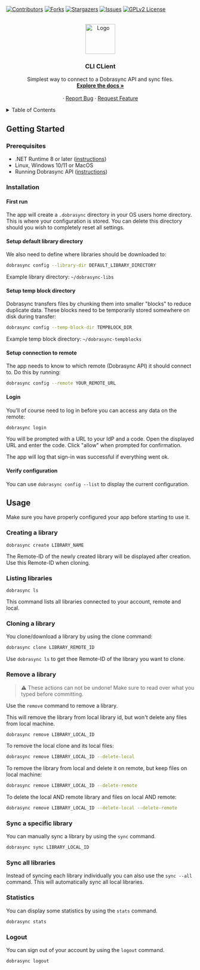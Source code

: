 <a id="readme-top"></a>

<!-- PROJECT SHIELDS -->
[![Contributors][contributors-shield]][contributors-url]
[![Forks][forks-shield]][forks-url]
[![Stargazers][stars-shield]][stars-url]
[![Issues][issues-shield]][issues-url]
[![GPLv2 License][license-shield]][license-url]

<!-- PROJECT LOGO -->
<br />
<div align="center">
  <a href="https://github.com/dobrasync/client-cli">
    <img src="docs/assets/logo.png" alt="Logo" width="80" height="80">
  </a>

  <h3 align="center">CLI CLient</h3>

  <p align="center">
    Simplest way to connect to a Dobrasync API and sync files.
    <br />
    <a href="https://github.com/dobrasync/client-cli/docs/user"><strong>Explore the docs »</strong></a>
    <br />
    <br />
    ·
    <a href="https://github.com/Dobrasync/cli/issues/new?assignees=&labels=&projects=&template=bug_report.md&title=">Report Bug</a>
    ·
    <a href="https://github.com/Dobrasync/cli/issues/new?assignees=&labels=&projects=&template=feature_request.md&title=">Request Feature</a>
  </p>
</div>


<!-- TABLE OF CONTENTS -->
<details>
  <summary>Table of Contents</summary>
  <ol>
    <li>
      <a href="#getting-started">Getting Started</a>
      <ul>
        <li><a href="#prerequisites">Prerequisites</a></li>
        <li><a href="#installation">Installation</a></li>
      </ul>
    </li>
    <li><a href="#usage">Usage</a></li>
  </ol>
</details>

<!-- GETTING STARTED -->
## Getting Started

### Prerequisites

- .NET Runtime 8 or later ([instructions](https://github.com/Dobrasync/api))
- Linux, Windows 10/11 or MacOS
- Running Dobrasync API ([instructions](https://learn.microsoft.com/en-us/dotnet/core/install/))

### Installation

#### First run

The app will create a `.dobrasync` directory in your OS users home directory. This is where your configuration is stored. You can delete this directory should you wish to completely reset all settings.

#### Setup default library directory

We also need to define where libraries should be downloaded to:

```bash
dobrasync config --library-dir DEFAULT_LIBRARY_DIRECTORY
```

Example library directory: `~/dobrasync-libs`

#### Setup temp block directory

Dobrasync transfers files by chunking them into smaller "blocks" to reduce duplicate data. These blocks need to be temporarily stored somewhere on disk during transfer:

```bash
dobrasync config --temp-block-dir TEMPBLOCK_DIR
```

Example temp block directory: `~/dobrasync-tempblocks`


#### Setup connection to remote

The app needs to know to which remote (Dobrasync API) it should connect to. Do this by running:

```bash
dobrasync config --remote YOUR_REMOTE_URL
```


#### Login

You'll of course need to log in before you can access any data on the remote:

```bash
dobrasync login
```

You will be prompted with a URL to your IdP and a code. Open the displayed URL and enter the code. Click "allow" when prompted for confirmation.

The app will log that sign-in was successful if everything went ok.

#### Verify configuration

You can use `dobrasync config --list` to display the current configuration.


<!-- USAGE EXAMPLES -->
## Usage

Make sure you have properly configured your app before starting to use it.

### Creating a library

```
dobrasync create LIBRARY_NAME
```

The Remote-ID of the newly created library will be displayed after creation. Use this Remote-ID when cloning.  

### Listing libraries

```
dobrasync ls
```

This command lists all libraries connected to your account, remote and local.

### Cloning a library

You clone/download a library by using the clone command:

```bash
dobrasync clone LIBRARY_REMOTE_ID
```

Use `dobrasync ls` to get thee Remote-ID of the library you want to clone.

### Remove a library

> ⚠️ These actions can not be undone! Make sure to read over what you typed before committing.

Use the `remove` command to remove a library.

This will remove the library from local library id, but won't delete any files from local machine.

```bash
dobrasync remove LIBRARY_LOCAL_ID
```

To remove the local clone and its local files:

```bash
dobrasync remove LIBRARY_LOCAL_ID --delete-local
```

To remove the library from local and delete it on remote, but keep files on local machine:

```bash
dobrasync remove LIBRARY_LOCAL_ID --delete-remote
```

To delete the local AND remote library and files on local AND remote: 

```bash
dobrasync remove LIBRARY_LOCAL_ID --delete-local --delete-remote
```

### Sync a specific library

You can manually sync a library by using the `sync` command.

```bash
dobrasync sync LIBRARY_LOCAL_ID
```

### Sync all libraries

Instead of syncing each library individually you can also use the `sync --all` command. This will automatically sync all local libraries.

### Statistics

You can display some statistics by using the `stats` command.

```bash
dobrasync stats
```


### Logout

You can sign out of your account by using the `logout` command.

```bash
dobrasync logout
```



<!-- REFLINK -->
[contributors-shield]: https://img.shields.io/github/contributors/dobrasync/client-cli.svg?style=for-the-badge
[contributors-url]: https://github.com/dobrasync/client-cli/graphs/contributors
[forks-shield]: https://img.shields.io/github/forks/dobrasync/client-cli.svg?style=for-the-badge
[forks-url]: https://github.com/dobrasync/client-cli/network/members
[stars-shield]: https://img.shields.io/github/stars/dobrasync/client-cli.svg?style=for-the-badge
[stars-url]: https://github.com/dobrasync/client-cli/stargazers
[issues-shield]: https://img.shields.io/github/issues/dobrasync/client-cli.svg?style=for-the-badge
[issues-url]: https://github.com/dobrasync/client-cli/issues
[license-shield]: https://img.shields.io/github/license/dobrasync/client-cli.svg?style=for-the-badge
[license-url]: https://github.com/dobrasync/client-cli/blob/main/LICENSE.txt
